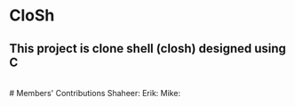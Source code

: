 # CloSh
## This project is clone shell (closh) designed using C
<br/>
# Members' Contributions
Shaheer: 
Erik:
Mike:
